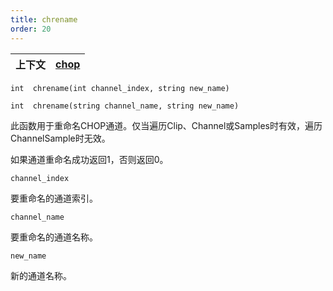 ```yaml
---
title: chrename
order: 20
---
```


| 上下文 | [chop](../contexts/chop.html) |
| --- | --- |

`int  chrename(int channel_index, string new_name)`

`int  chrename(string channel_name, string new_name)`

此函数用于重命名CHOP通道。仅当遍历Clip、Channel或Samples时有效，遍历ChannelSample时无效。

如果通道重命名成功返回1，否则返回0。

`channel_index`

要重命名的通道索引。

`channel_name`

要重命名的通道名称。

`new_name`

新的通道名称。
